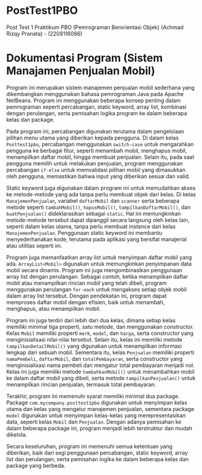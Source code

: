 # PostTest1PBO
Post Test 1 Praktikum PBO (Pemrograman Berorientasi Objek) (Achmad Rizqy Pranata) - (2209116086)

# Dokumentasi Program (Sistem Manajamen Penjualan Mobil)

Program ini merupakan sistem manajemen penjualan mobil sederhana yang dikembangkan menggunakan bahasa pemrograman Java pada Apache NetBeans. Program ini menggunakan beberapa konsep penting dalam pemrograman seperti percabangan, static keyword, array list, kombinasi dengan perulangan, serta pemisahan logika program ke dalam beberapa kelas dan package.

Pada program ini, percabangan digunakan terutama dalam pengelolaan pilihan menu utama yang diberikan kepada pengguna. Di dalam kelas `Posttest1pbo`, percabangan menggunakan `switch-case` untuk mengarahkan pengguna ke berbagai fitur, seperti menambah mobil, menghapus mobil, menampilkan daftar mobil, hingga membuat penjualan. Selain itu, pada saat pengguna memilih untuk melakukan penjualan, program menggunakan percabangan `if-else` untuk memvalidasi pilihan mobil yang dimasukkan oleh pengguna, memastikan bahwa input yang diberikan sesuai dan valid.

Static keyword juga digunakan dalam program ini untuk memudahkan akses ke metode-metode yang ada tanpa perlu membuat objek dari kelas. Di kelas `ManajemenPenjualan`, variabel `daftarMobil` dan `scanner` serta beberapa metode seperti `tambahMobil()`, `hapusMobil()`, `tampilkanDaftarMobil()`, dan `buatPenjualan()` dideklarasikan sebagai `static`. Hal ini memungkinkan metode-metode tersebut dapat dipanggil secara langsung oleh kelas lain, seperti dalam kelas utama, tanpa perlu membuat instance dari kelas `ManajemenPenjualan`. Penggunaan static keyword ini membantu menyederhanakan kode, terutama pada aplikasi yang bersifat manajerial atau utilitas seperti ini.

Program juga memanfaatkan array list untuk menyimpan daftar mobil yang ada. `ArrayList<Mobil>` digunakan untuk memungkinkan penyimpanan data mobil secara dinamis. Program ini juga mengombinasikan penggunaan array list dengan perulangan. Sebagai contoh, ketika menampilkan daftar mobil atau menampilkan rincian mobil yang telah dibeli, program menggunakan perulangan `for-each` untuk mengakses setiap objek mobil dalam array list tersebut. Dengan pendekatan ini, program dapat memproses daftar mobil dengan efisien, baik untuk menambah, menghapus, atau menampilkan mobil.

Program ini juga terdiri dari lebih dari dua kelas, dimana setiap kelas memiliki minimal tiga properti, satu metode, dan menggunakan constructor. Kelas `Mobil` memiliki properti `merk`, `model`, dan `harga`, serta constructor yang menginisialisasi nilai-nilai tersebut. Selain itu, kelas ini memiliki metode `tampilkanDetailMobil()` yang digunakan untuk menampilkan informasi lengkap dari sebuah mobil. Sementara itu, kelas `Penjualan` memiliki properti `namaPembeli`, `daftarMobil`, dan `totalPembayaran`, serta constructor yang menginisialisasi nama pembeli dan mengatur total pembayaran menjadi nol. Kelas ini juga memiliki metode `tambahkanMobil()` untuk menambahkan mobil ke dalam daftar mobil yang dibeli, serta metode `tampilkanPenjualan()` untuk menampilkan rincian penjualan, termasuk total pembayaran.

Terakhir, program ini memenuhi syarat memiliki minimal dua package. Package `com.mycompany.posttest1pbo` digunakan untuk menyimpan kelas utama dan kelas yang mengatur manajemen penjualan, sementara package `model` digunakan untuk menyimpan kelas-kelas yang merepresentasikan data, seperti kelas `Mobil` dan `Penjualan`. Dengan adanya pemisahan ke dalam beberapa package ini, program menjadi lebih terstruktur dan mudah dikelola.

Secara keseluruhan, program ini memenuhi semua ketentuan yang diberikan, baik dari segi penggunaan percabangan, static keyword, array list dan perulangan, serta pemisahan logika ke dalam beberapa kelas dan package yang berbeda.
